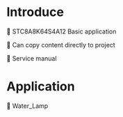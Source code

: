 # Introduce

:pushpin: STC8A8K64S4A12 Basic application

:pushpin: Can copy content directly to project

:pushpin: Service manual





# Application

:green_book: Water_Lamp